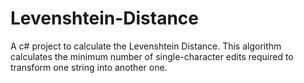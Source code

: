 # Levenshtein-Distance
A c# project to calculate the Levenshtein Distance. This algorithm calculates the minimum number of single-character edits required to transform one string into another one. 
